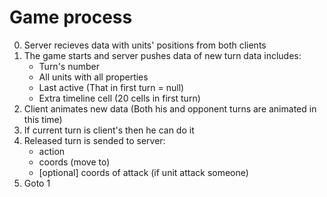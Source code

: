 Game process
============
0. Server recieves data with units' positions from both clients
1. The game starts and server pushes data of new turn
   data includes:
     - Turn's number
     - All units with all properties
     - Last active (That in first turn = null)
     - Extra timeline cell (20 cells in first turn)
2. Client animates new data (Both his and opponent turns are animated in this time)
3. If current turn is client's then he can do it
4. Released turn is sended to server:
     - action
     - coords (move to)
     - [optional] coords of attack (if unit attack someone)
5. Goto 1
